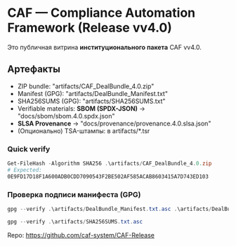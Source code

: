 # CAF — Compliance Automation Framework (Release vv4.0)

Это публичная витрина **институционального пакета** CAF vv4.0.

## Артефакты
- ZIP bundle: "artifacts/CAF_DealBundle_4.0.zip"
- Manifest (GPG): "artifacts/DealBundle_Manifest.txt"
- SHA256SUMS (GPG): "artifacts/SHA256SUMS.txt"
- Verifiable materials: **SBOM (SPDX-JSON)** → "docs/sbom/sbom.4.0.spdx.json"
- **SLSA Provenance** → "docs/provenance/provenance.4.0.slsa.json"
- (Опционально) TSA-штампы: в artifacts/*.tsr

### Quick verify
```powershell
Get-FileHash -Algorithm SHA256 .\artifacts/CAF_DealBundle_4.0.zip
# Expected:
0E9FD17D18F1A600ADB0CDD7090543F2BE502AF585ACAB8603415A7D743ED103
```

### Проверка подписи манифеста (GPG)
```powershell
gpg --verify .\artifacts/DealBundle_Manifest.txt.asc .\artifacts/DealBundle_Manifest.txt
```
```powershell
gpg --verify .\artifacts/SHA256SUMS.txt.asc
```

Repo: https://github.com/caf-system/CAF-Release
